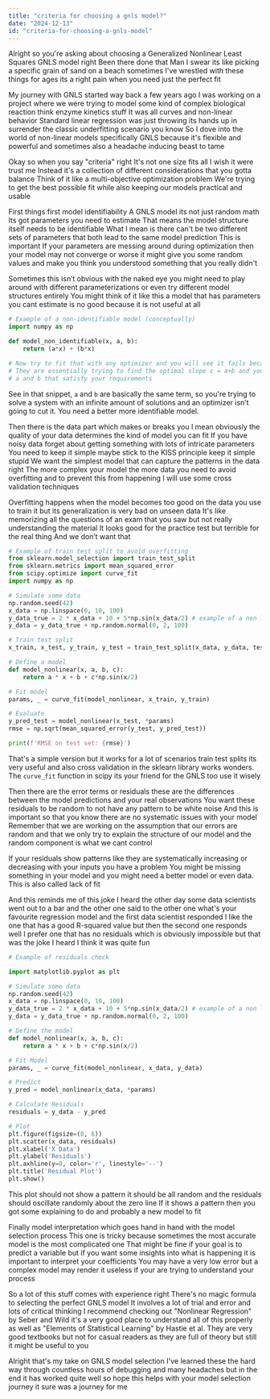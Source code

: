 ```yaml
---
title: "criteria for choosing a gnls model?"
date: "2024-12-13"
id: "criteria-for-choosing-a-gnls-model"
---
```


Alright so you're asking about choosing a Generalized Nonlinear Least Squares GNLS model right Been there done that Man I swear its like picking a specific grain of sand on a beach sometimes I've wrestled with these things for ages its a right pain when you need just the perfect fit

My journey with GNLS started way back a few years ago I was working on a project where we were trying to model some kind of complex biological reaction think enzyme kinetics stuff It was all curves and non-linear behavior Standard linear regression was just throwing its hands up in surrender the classic underfitting scenario you know So I dove into the world of non-linear models specifically GNLS because it's flexible and powerful and sometimes also a headache inducing beast to tame

Okay so when you say "criteria" right It's not one size fits all I wish it were trust me Instead it's a collection of different considerations that you gotta balance Think of it like a multi-objective optimization problem We're trying to get the best possible fit while also keeping our models practical and usable

First things first model identifiability A GNLS model its not just random math Its got parameters you need to estimate That means the model structure itself needs to be identifiable What I mean is there can't be two different sets of parameters that both lead to the same model prediction This is important If your parameters are messing around during optimization then your model may not converge or worse it might give you some random values and make you think you understood something that you really didn't

Sometimes this isn’t obvious with the naked eye you might need to play around with different parameterizations or even try different model structures entirely You might think of it like this a model that has parameters you cant estimate is no good because it is not useful at all

```python
# Example of a non-identifiable model (conceptually)
import numpy as np

def model_non_identifiable(x, a, b):
    return (a*x) + (b*x)

# Now try to fit that with any optimizer and you will see it fails because a and b are highly correlated
# They are essentially trying to find the optimal slope c = a+b and you can have infinite combinations of
# a and b that satisfy your requirements
```

See in that snippet, `a` and `b` are basically the same term, so you're trying to solve a system with an infinite amount of solutions and an optimizer isn’t going to cut it. You need a better more identifiable model.

Then there is the data part which makes or breaks you I mean obviously the quality of your data determines the kind of model you can fit If you have noisy data forget about getting something with lots of intricate parameters You need to keep it simple maybe stick to the KISS principle keep it simple stupid We want the simplest model that can capture the patterns in the data right The more complex your model the more data you need to avoid overfitting and to prevent this from happening I will use some cross validation techniques

Overfitting happens when the model becomes too good on the data you use to train it but its generalization is very bad on unseen data It's like memorizing all the questions of an exam that you saw but not really understanding the material It looks good for the practice test but terrible for the real thing And we don’t want that

```python
# Example of train test split to avoid overfitting
from sklearn.model_selection import train_test_split
from sklearn.metrics import mean_squared_error
from scipy.optimize import curve_fit
import numpy as np

# Simulate some data
np.random.seed(42)
x_data = np.linspace(0, 10, 100)
y_data_true = 2 * x_data + 10 + 5*np.sin(x_data/2) # example of a non linear function
y_data = y_data_true + np.random.normal(0, 2, 100)

# Train test split
x_train, x_test, y_train, y_test = train_test_split(x_data, y_data, test_size=0.2, random_state=42)

# Define a model
def model_nonlinear(x, a, b, c):
    return a * x + b + c*np.sin(x/2)

# Fit model
params, _ = curve_fit(model_nonlinear, x_train, y_train)

# Evaluate
y_pred_test = model_nonlinear(x_test, *params)
rmse = np.sqrt(mean_squared_error(y_test, y_pred_test))

print(f'RMSE on test set: {rmse}')
```

That's a simple version but it works for a lot of scenarios train test splits its very useful and also cross validation in the sklearn library works wonders. The `curve_fit` function in scipy its your friend for the GNLS too use it wisely

Then there are the error terms or residuals these are the differences between the model predictions and your real observations You want these residuals to be random to not have any pattern to be white noise And this is important so that you know there are no systematic issues with your model Remember that we are working on the assumption that our errors are random and that we only try to explain the structure of our model and the random component is what we cant control

If your residuals show patterns like they are systematically increasing or decreasing with your inputs you have a problem You might be missing something in your model and you might need a better model or even data. This is also called lack of fit

And this reminds me of this joke I heard the other day some data scientists went out to a bar and the other one said to the other one what's your favourite regression model and the first data scientist responded I like the one that has a good R-squared value but then the second one responds well I prefer one that has no residuals which is obviously impossible but that was the joke I heard I think it was quite fun

```python
# Example of residuals check

import matplotlib.pyplot as plt

# Simulate some data
np.random.seed(42)
x_data = np.linspace(0, 10, 100)
y_data_true = 2 * x_data + 10 + 5*np.sin(x_data/2) # example of a non linear function
y_data = y_data_true + np.random.normal(0, 2, 100)

# Define the model
def model_nonlinear(x, a, b, c):
    return a * x + b + c*np.sin(x/2)

# Fit Model
params, _ = curve_fit(model_nonlinear, x_data, y_data)

# Predict
y_pred = model_nonlinear(x_data, *params)

# Calculate Residuals
residuals = y_data - y_pred

# Plot
plt.figure(figsize=(8, 6))
plt.scatter(x_data, residuals)
plt.xlabel('X Data')
plt.ylabel('Residuals')
plt.axhline(y=0, color='r', linestyle='--')
plt.title('Residual Plot')
plt.show()
```

This plot should not show a pattern it should be all random and the residuals should oscillate randomly about the zero line If it shows a pattern then you got some explaining to do and probably a new model to fit

Finally model interpretation which goes hand in hand with the model selection process This one is tricky because sometimes the most accurate model is the most complicated one That might be fine if your goal is to predict a variable but if you want some insights into what is happening it is important to interpret your coefficients You may have a very low error but a complex model may render it useless if your are trying to understand your process

So a lot of this stuff comes with experience right There's no magic formula to selecting the perfect GNLS model It involves a lot of trial and error and lots of critical thinking I recommend checking out "Nonlinear Regression" by Seber and Wild it's a very good place to understand all of this properly as well as "Elements of Statistical Learning" by Hastie et al. They are very good textbooks but not for casual readers as they are full of theory but still it might be useful to you

Alright that's my take on GNLS model selection I've learned these the hard way through countless hours of debugging and many headaches but in the end it has worked quite well so hope this helps with your model selection journey it sure was a journey for me
